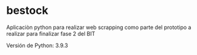 # bestock
Aplicaciòn python para realizar web scrapping como parte del prototipo a realizar para finalizar fase 2 del BIT

Versión de Python: 3.9.3
